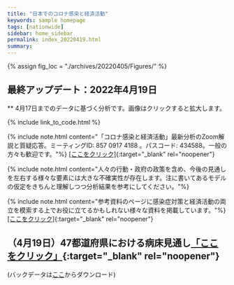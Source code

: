 ```yaml
---
title: "日本でのコロナ感染と経済活動"
keywords: sample homepage
tags: [nationwide]
sidebar: home_sidebar
permalink: index_20220419.html
summary:
---
```


{% assign fig_loc = "./archives/20220405/Figures/" %}

## 最終アップデート：2022年4月19日
** 4月17日までのデータに基づく分析です。画像はクリックすると拡大します。

{% include link_to_code.html %}

{% include note.html content="「コロナ感染と経済活動」最新分析のZoom解説と質疑応答。ミーティングID: 857 0917 4188 。パスコード: 434588。一般の方々も歓迎です。"%}
[[ここをクリック]](https://u-tokyo-ac-jp.zoom.us/j/85709174188?pwd=cm5pTjJ0ZU9nelpWUkU3N2tyOGZLZz09){:target="_blank" rel="noopener"}

{% include note.html content="人々の行動・政府の政策を含め、今後の見通しを左右する様々な要素には大きな不確実性が存在します。注に書いてあるモデルの仮定をきちんと理解しつつ分析結果を参考にしてください。"%}

{% include note.html content="参考資料のページに感染症対策と経済活動の両立を模索する上でお役に立てるかもしれない様々な資料を掲載しています。"%}
[[ここをクリック]](https://covid19outputjapan.github.io/JP/resources.html){:target="_blank" rel="noopener"}

## （4月19日）47都道府県における病床見通し[「ここをクリック」](./files/NakataOkamoto_Outlook_20220419.pdf){:target="_blank" rel="noopener"}

(バックデータは[ここ](./files/47Outlook_backdata_0418.xlsx)からダウンロード)







